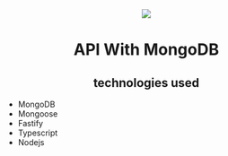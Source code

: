 <div align='center'>
    <img src='https://images.crunchbase.com/image/upload/c_lpad,h_256,w_256,f_auto,q_auto:eco,dpr_1/erkxwhl1gd48xfhe2yld' color='white'/>
    <h1>API With MongoDB</h1>
</div>

<div align='center'>

<h2>technologies used</h2>

</div>

<ul>
    <li>MongoDB</li>
<li>Mongoose</li>
<li>Fastify</li>
<li>Typescript</li>
<li>Nodejs</li>
</ul>
